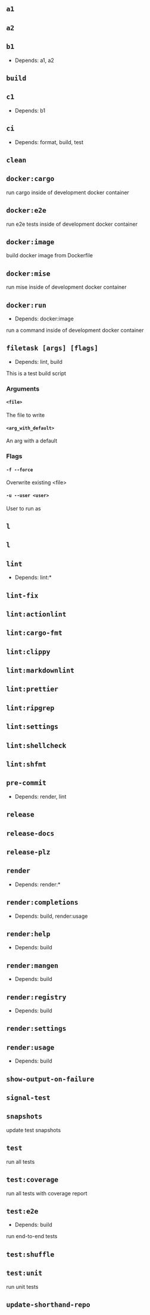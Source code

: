 ## `a1 `

## `a2 `

## `b1 `

* Depends: a1, a2

## `build `

## `c1 `

* Depends: b1

## `ci `

* Depends: format, build, test

## `clean `

## `docker:cargo `

run cargo inside of development docker container

## `docker:e2e `

run e2e tests inside of development docker container

## `docker:image `

build docker image from Dockerfile

## `docker:mise `

run mise inside of development docker container

## `docker:run `

* Depends: docker:image

run a command inside of development docker container

## `filetask [args] [flags]`

* Depends: lint, build

This is a test build script

### Arguments

#### `<file>`

The file to write

#### `<arg_with_default>`

An arg with a default

### Flags

#### `-f --force`

Overwrite existing &lt;file>

#### `-u --user <user>`

User to run as

## `l `

## `l `

## `lint `

* Depends: lint:*

## `lint-fix `

## `lint:actionlint `

## `lint:cargo-fmt `

## `lint:clippy `

## `lint:markdownlint `

## `lint:prettier `

## `lint:ripgrep `

## `lint:settings `

## `lint:shellcheck `

## `lint:shfmt `

## `pre-commit `

* Depends: render, lint

## `release `

## `release-docs `

## `release-plz `

## `render `

* Depends: render:*

## `render:completions `

* Depends: build, render:usage

## `render:help `

* Depends: build

## `render:mangen `

* Depends: build

## `render:registry `

* Depends: build

## `render:settings `

## `render:usage `

* Depends: build

## `show-output-on-failure `

## `signal-test `

## `snapshots `

update test snapshots

## `test `

run all tests

## `test:coverage `

run all tests with coverage report

## `test:e2e `

* Depends: build

run end-to-end tests

## `test:shuffle `

## `test:unit `

run unit tests

## `update-shorthand-repo `
